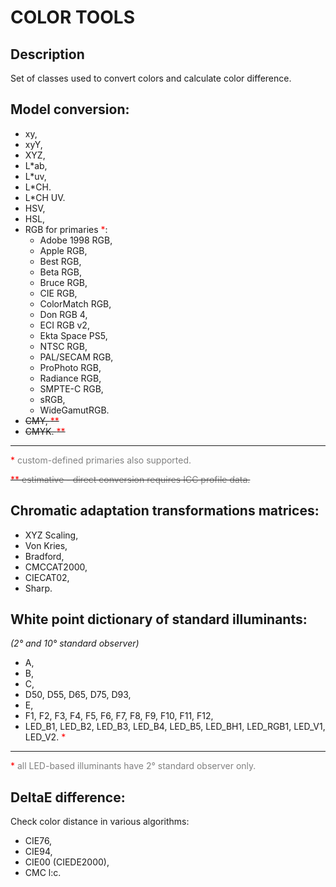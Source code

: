 # COLOR TOOLS

## Description
Set of classes used to convert colors and calculate color difference.

## Model conversion:
- xy,
- xyY,
- XYZ,
- L\*ab,
- L\*uv,
- L\*CH.
- L\*CH UV.
- HSV,
- HSL,
- RGB for primaries <span style="color:red">\*</span>:
  - Adobe 1998 RGB,
  - Apple RGB,
  - Best RGB,
  - Beta RGB,
  - Bruce RGB,
  - CIE RGB,
  - ColorMatch RGB,
  - Don RGB 4,
  - ECI RGB v2,
  - Ekta Space PS5,
  - NTSC RGB,
  - PAL/SECAM RGB,
  - ProPhoto RGB,
  - Radiance RGB,
  - SMPTE-C RGB,
  - sRGB,
  - WideGamutRGB.
- ~~CMY, <span style="color:red">\*\*</span>~~
- ~~CMYK. <span style="color:red">\*\*</span>~~
---
<span style="color:red">\*</span> <span style="color:gray">custom-defined primaries also supported.</span>

~~<span style="color:red">\*\*</span> <span style="color:gray">estimative - direct conversion requires ICC profile data.</span>~~

## Chromatic adaptation transformations matrices:
- XYZ Scaling,
- Von Kries,
- Bradford,
- CMCCAT2000,
- CIECAT02,
- Sharp.

## White point dictionary of standard illuminants:
*(2&deg; and 10&deg; standard observer)*
- A,
- B,
- C,
- D50, D55, D65, D75, D93,
- E,
- F1, F2, F3, F4, F5, F6, F7, F8, F9, F10, F11, F12,
- LED_B1, LED_B2, LED_B3, LED_B4, LED_B5, LED_BH1, LED_RGB1, LED_V1, LED_V2. <span style="color:red">\*</span>
---
<span style="color:red">\*</span> <span style="color:gray">all LED-based illuminants have 2&deg; standard observer only.</span>

## DeltaE difference:
Check color distance in various algorithms:
- CIE76,
- CIE94,
- CIE00 (CIEDE2000),
- CMC l:c.
